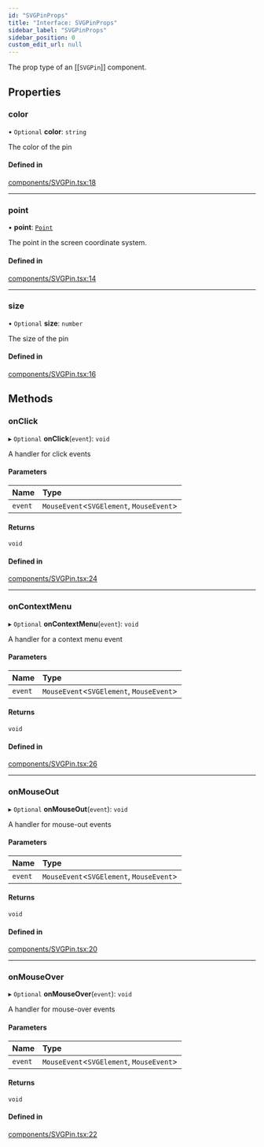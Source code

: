 ```yaml
---
id: "SVGPinProps"
title: "Interface: SVGPinProps"
sidebar_label: "SVGPinProps"
sidebar_position: 0
custom_edit_url: null
---
```


The prop type of an [[`SVGPin`]] component.

## Properties

### color

• `Optional` **color**: `string`

The color of the pin

#### Defined in

[components/SVGPin.tsx:18](https://github.com/rob-blackbourn/jetblack-map/blob/84bdf68/src/components/SVGPin.tsx#L18)

___

### point

• **point**: [`Point`](../modules.md#point)

The point in the screen coordinate system.

#### Defined in

[components/SVGPin.tsx:14](https://github.com/rob-blackbourn/jetblack-map/blob/84bdf68/src/components/SVGPin.tsx#L14)

___

### size

• `Optional` **size**: `number`

The size of the pin

#### Defined in

[components/SVGPin.tsx:16](https://github.com/rob-blackbourn/jetblack-map/blob/84bdf68/src/components/SVGPin.tsx#L16)

## Methods

### onClick

▸ `Optional` **onClick**(`event`): `void`

A handler for click events

#### Parameters

| Name | Type |
| :------ | :------ |
| `event` | `MouseEvent`<`SVGElement`, `MouseEvent`\> |

#### Returns

`void`

#### Defined in

[components/SVGPin.tsx:24](https://github.com/rob-blackbourn/jetblack-map/blob/84bdf68/src/components/SVGPin.tsx#L24)

___

### onContextMenu

▸ `Optional` **onContextMenu**(`event`): `void`

A handler for a context menu event

#### Parameters

| Name | Type |
| :------ | :------ |
| `event` | `MouseEvent`<`SVGElement`, `MouseEvent`\> |

#### Returns

`void`

#### Defined in

[components/SVGPin.tsx:26](https://github.com/rob-blackbourn/jetblack-map/blob/84bdf68/src/components/SVGPin.tsx#L26)

___

### onMouseOut

▸ `Optional` **onMouseOut**(`event`): `void`

A handler for mouse-out events

#### Parameters

| Name | Type |
| :------ | :------ |
| `event` | `MouseEvent`<`SVGElement`, `MouseEvent`\> |

#### Returns

`void`

#### Defined in

[components/SVGPin.tsx:20](https://github.com/rob-blackbourn/jetblack-map/blob/84bdf68/src/components/SVGPin.tsx#L20)

___

### onMouseOver

▸ `Optional` **onMouseOver**(`event`): `void`

A handler for mouse-over events

#### Parameters

| Name | Type |
| :------ | :------ |
| `event` | `MouseEvent`<`SVGElement`, `MouseEvent`\> |

#### Returns

`void`

#### Defined in

[components/SVGPin.tsx:22](https://github.com/rob-blackbourn/jetblack-map/blob/84bdf68/src/components/SVGPin.tsx#L22)
